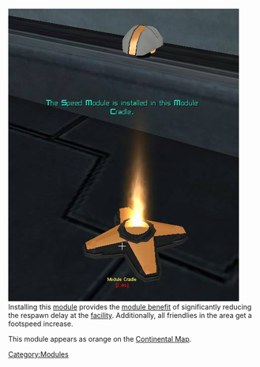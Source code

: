![](images/Speed_module.jpg "fig:Speed_module.jpg") Installing this
[module](modules.md "wikilink") provides the [module
benefit](module_benefit.md "wikilink") of significantly reducing the
respawn delay at the [facility](facility.md "wikilink"). Additionally, all
friendlies in the area get a footspeed increase.

This module appears as orange on the [Continental
Map](Continental_Map.md "wikilink").

[Category:Modules](Category:Modules.md "wikilink")
